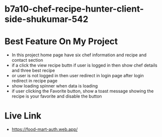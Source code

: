 ﻿# b7a10-chef-recipe-hunter-client-side-shukumar-542
 
 # Best Feature On My Project
 - In this project home page have six chef information and recipe and contact section
 - if a click the view recipe buttn if user is logged in then show chef details and three best recipe 
 - or user is not logged in then user redirect in login page after login redirect in recipe page
 - show loading spinner when data is loading
 - if user  clicking the Favorite button, show a toast message showing the recipe is your favorite and disable the button 


 
 # Live Link
 - https://food-mart-auth.web.app/
